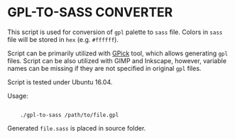 # GPL-TO-SASS CONVERTER

This script is used for conversion of `gpl` palette to `sass` file. Colors in `sass` file will be stored in `hex` (e.g. `#ffffff`). 

Script can be primarily utilized with [GPick](http://www.gpick.org/) tool, which allows generating `gpl` files. Script can be also utilized with GIMP and Inkscape, however, variable names can be missing if they are not specified in original `gpl` files.


Script is tested under Ubuntu 16.04.


Usage:

```

    ./gpl-to-sass /path/to/file.gpl

```

Generated `file.sass` is placed in source folder.
